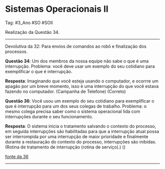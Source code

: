 # Sistemas Operacionais II

Tag: #3_Ano #SO #SOII 

Realização da Questão 34.

---

Devolutiva da 32: Para envios de comandos ao robô e finalização dos processos.

**Questão 34**: Um dos membros da nossa equipe não sabe o que é uma interrupção. Problema: você deve usar um exemplo do seu cotidiano para exemplificar o que é interrupção.

**Resposta**: Imaginando que você esteja usando o computador, e ocorrre um apagão por um breve momento, isso é uma interrupção do que você estava fazendo no computador. (Campanha de Telefone) (Correto)

**Questão 36**: Você usou um exemplo do seu cotidiano para exemplificar o que é interrupção para um dos seus colegas de trabalho. Problema: o mesmo colega precisa saber como o sistema operacional lida com interrupções durante o seu funcionamento.

**Resposta**: O sistema inicia o tratamento salvando o contexto do processo, em seguida interrupções são habilitadas para que a interrupção atual possa ser interrompida por uma interrupção de maior prioridade e finalmente durante a restauração do contexto do processo, interrupções são inibidas. (Rotina de tratamento de interrupção (rotina de serviço).) ()

[fonte da 36](https://www.ime.usp.br/~song/mac344/slides08-interrupts.pdf)

---

